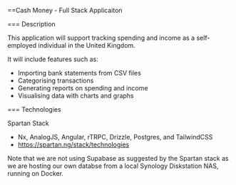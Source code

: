==Cash Money - Full Stack Applicaiton

=== Description

This application will support tracking spending and income as a self-employed individual in the United Kingdom.

It will include features such as:
- Importing bank statements from CSV files
- Categorising transactions
- Generating reports on spending and income
- Visualising data with charts and graphs

=== Technologies

Spartan Stack
- Nx, AnalogJS, Angular, rTRPC, Drizzle, Postgres, and TailwindCSS
- https://spartan.ng/stack/technologies

Note that we are not using Supabase as suggested by the Spartan stack as we are hosting our own databse from a local Synology Diskstation NAS, running on Docker.

